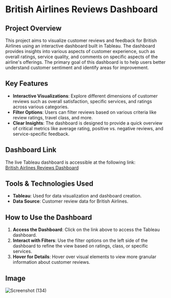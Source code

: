 
# British Airlines Reviews Dashboard

## Project Overview
This project aims to visualize customer reviews and feedback for British Airlines using an interactive dashboard built in Tableau. The dashboard provides insights into various aspects of customer experience, such as overall ratings, service quality, and comments on specific aspects of the airline's offerings. The primary goal of this dashboard is to help users better understand customer sentiment and identify areas for improvement.

## Key Features
- **Interactive Visualizations**: Explore different dimensions of customer reviews such as overall satisfaction, specific services, and ratings across various categories.
- **Filter Options**: Users can filter reviews based on various criteria like review ratings, travel class, and more.
- **Clear Insights**: The dashboard is designed to provide a quick overview of critical metrics like average rating, positive vs. negative reviews, and service-specific feedback.

## Dashboard Link
The live Tableau dashboard is accessible at the following link:  
[British Airlines Reviews Dashboard](https://public.tableau.com/app/profile/riya.m5522/viz/Reviews-BritishAirlines/Dashboard1)

## Tools & Technologies Used
- **Tableau**: Used for data visualization and dashboard creation.
- **Data Source**: Customer review data for British Airlines.

## How to Use the Dashboard
1. **Access the Dashboard**: Click on the link above to access the Tableau dashboard.
2. **Interact with Filters**: Use the filter options on the left side of the dashboard to refine the view based on ratings, class, or specific services.
3. **Hover for Details**: Hover over visual elements to view more granular information about customer reviews.

## Image
![Screenshot (134)](https://github.com/user-attachments/assets/4202afd8-eb6b-4e1a-a44b-bb4136ab39dd)


